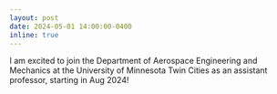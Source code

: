 ```yaml
---
layout: post
date: 2024-05-01 14:00:00-0400
inline: true
---
```


I am excited to join the Department of Aerospace Engineering and Mechanics at the University of Minnesota Twin Cities as an assistant professor, starting in Aug 2024!
